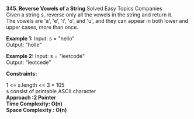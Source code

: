 **345. Reverse Vowels of a String**
Solved Easy Topics Companies  
Given a string s, reverse only all the vowels in the string and return it.  
The vowels are 'a', 'e', 'i', 'o', and 'u', and they can appear in both lower and upper cases, more than once.  
  
**Example 1:** 
Input: s = "hello"  
Output: "holle"  
  
**Example 2:**
Input: s = "leetcode"  
Output: "leotcede"  
  
**Constraints:**  
  
1 <= s.length <= 3 * 105  
s consist of printable ASCII character  
**Approach :2 Pointer**  
**Time Complexity: O(n)**  
**Space Complexity : O(n)**  
